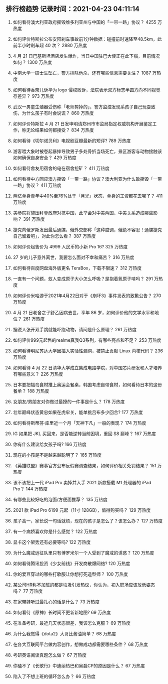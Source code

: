 
## 排行榜趋势 记录时间：2021-04-23 04:11:14
  
  1. 如何看待澳大利亚政府撕毁维多利亚州与中国的「一带一路」协议？ 4255 万热度
    
  2. 如何评价特斯拉公布安阳刹车事故前1分钟数据：碰撞前时速降至48.5km，此前半小时刹车超 40 次？ 2880 万热度
    
  3. 4 月 21 日巴基斯坦酒店发生爆炸，当日中国驻巴大使正在此下榻，目前情况如何？ 1300 万热度
    
  4. 中南大学一硕士生坠亡，警方排除他杀，还有哪些信息需要关注？ 1087 万热度
    
  5. 如何看待香奈儿诉华为 logo 侵权败诉，法院表示双方标志半圆方向不同视觉存差异？ 973 万热度
    
  6. 武汉一男童生殖器受伤称「老师剪掉的」，警方监控发现系孩子自己玩耍致伤，为什么孩子有时会说谎？ 860 万热度
    
  7. 如何评价特斯拉 4 月 21 日发申明请郑州市市监局指定权威机构开展鉴定工作，称无论结果如何都接受？ 834 万热度
    
  8. 如何看待《切尔诺贝利》电视剧豆瓣最新的短评? 789 万热度
    
  9. 游客喂大象时被卷起暴摔导致男子多处骨折当场死亡，景区游客与动物接触该如何确保自身安全？ 429 万热度
    
  10. 如何看待舍友用宿舍的电在宿舍挖矿？ 411 万热度
    
  11. 如何看待中方回应澳方撕毁「一带一路」协议？澳大利亚为什么敢撕毁「一带一路」协议？ 411 万热度
    
  12. 两亿单身青年中40%至76%处于「月光」状态，单身的工资都花去哪了？ 411 万热度
    
  13. 美参院将施压拜登政府对抗中国，此举会对中美两国、中美关系造成哪些影响？ 391 万热度
    
  14. 捷克向俄罗斯发出最后通牒，俄外交部称「这种腔调，俄绝不容忍！通牒捷克自己留着吧」，对此你怎么看？ 387 万热度
    
  15. 如何评价起售价为 4999 人民币的小新 Pro 16? 325 万热度
    
  16. 27 岁的儿子意外离世，我要怎么面对不幸和痛苦？ 316 万热度
    
  17. 如何看待百度网盘海外版更名 TeraBox，下载不限速？ 312 万热度
    
  18. 一直有一个问题，蚁人变成原子大小怎么呼吸？是抱着氧原子啃吗？ 291 万热度
    
  19. 如何评价米哈游于2021年4月22日对于《崩坏3》事件发表的致歉公告？ 270 万热度
    
  20. 4 月 21 日老舍之子舒乙因病去世，享年 86 岁，如何评价他的文学水平和地位？ 261 万热度
    
  21. 据说人张开双手跳就能吓跑动物，请问是什么原理？ 261 万热度
    
  22. 如何评价999元起售的realme真我Q3系列，有哪些亮点和不足？ 253 万热度
    
  23. 如何看待明尼苏达大学因插入实验性漏洞，被禁止贡献 Linux 内核代码？ 236 万热度
    
  24. 如何看待 4 月 22 日清华大学成立集成电路学院，对中国芯片研发和人才培养有哪些意义？ 226 万热度
    
  25. 日本要把福岛食材推上奥运会餐桌，韩国考虑自带食材，如何看待日本的这份餐单？ 188 万热度
    
  26. 女朋友/男朋友对你做过最撩的一件事是什么？ 178 万热度
    
  27. 壮年巅峰状态黄忠如果在虎牢关，能单挑吕布多少回合? 177 万热度
    
  28. 如何看待斯蒂芬·库里近一个月「天神下凡」一般的表现？ 174 万热度
    
  29. IG 如果把 JKL 买回来，是否能逆转当前困境，重回 S8 巅峰？ 167 万热度
    
  30. 你有什么建议给女孩子吗? 166 万热度
    
  31. 现在的小孩是不是越来越聪明了？ 165 万热度
    
  32. 《英雄联盟》赛事官方公布反假赛调查结果，如何评价相关处罚结果？ 151 万热度
    
  33. 该不该把上一代 iPad Pro 卖掉并入手 2021 新款搭载 M1 处理器的 iPad Pro？ 144 万热度
    
  34. 有哪些比较好吃的泡面/方便面推荐？ 135 万热度
    
  35. 2021 款 iPad Pro 6199 元起（11寸 128GB），值得购买吗？ 129 万热度
    
  36. 孩子高一，家长说一句话就烦，现在的孩子是怎么了？该怎么办？ 127 万热度
    
  37. 有一个病娇喜欢你是什么感觉？ 122 万热度
    
  38. 显卡这个架势还有必要等吗? 122 万热度
    
  39. 为什么魔戒远征队里只有博罗米尔一个人受到了魔戒的诱惑？ 120 万热度
    
  40. 如何看待腾讯投资《少女前线》开发商散爆网络? 120 万热度
    
  41. 你的爱豆穿过的哪些打歌服让你想打死造型师？ 100 万热度
    
  42. 某公司HR称不加班的都是垃圾引发热议，你认为，初入职场应该放低姿态吗？ 77 万热度
    
  43. 在家带娃听过最扎心的话是什么？ 73 万热度
    
  44. 如何看待《原神》长时间不更新新地图? 69 万热度
    
  45. 在准备考研，最近几天状态很差，我该怎么克服？ 69 万热度
    
  46. 为什么我觉得《dota2》大哥比酱油简单？ 68 万热度
    
  47. 在各大互联网平台做内容创作，想做成功都需要哪些条件？ 68 万热度
    
  48. 考研英语阅读真题怎么做？ 67 万热度
    
  49. 你磕不了《长歌行》中迪丽热巴和吴磊CP的原因是什么？ 67 万热度
    
  50. 陷入了不想上班的循环怎么办？ 66 万热度
    